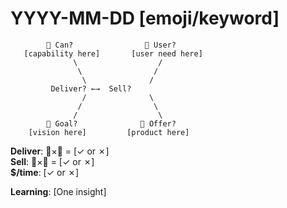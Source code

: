 # YYYY-MM-DD [emoji/keyword]

```
        🐢 Can?                👾 User?
   [capability here]       [user need here]
              \                  /
               \                /
                \              /
         Deliver? ←→  Sell?
                /              \
               /                \
              /                  \
        🐅 Goal?              🐙 Offer?  
    [vision here]         [product here]
```

**Deliver**: 🐅×🐢 = [✓ or ✗]  
**Sell**: 👾×🐙 = [✓ or ✗]  
**$/time**: [✓ or ✗]

**Learning**: [One insight]
